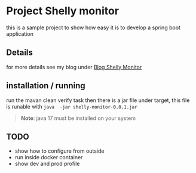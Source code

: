 # Project Shelly monitor
this is a sample project to show how easy it is to develop a spring boot application

## Details
for more details see my blog under [Blog Shelly Monitor](https://dwich.de/?p=290)

## installation / running

run the mavan clean verify task 
then there is a jar file under target, this file is runable with `java  -jar shelly-monitor-0.0.1.jar`

> __Note__: java 17 must be installed on your system

## TODO
- show how to configure from outside 
- run inside docker container
- show dev and prod profile